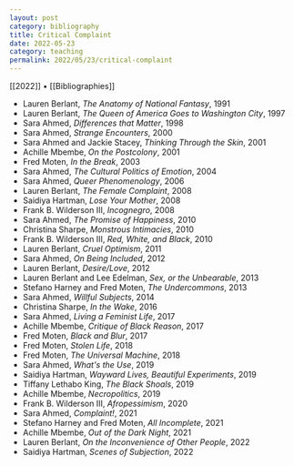 ```yaml
---
layout: post
category: bibliography
title: Critical Complaint
date: 2022-05-23
category: teaching
permalink: 2022/05/23/critical-complaint
---
```


[[2022]] • [[Bibliographies]]

* Lauren Berlant, *The Anatomy of National Fantasy*, 1991
* Lauren Berlant, *The Queen of America Goes to Washington City*, 1997
* Sara Ahmed, *Differences that Matter*, 1998
* Sara Ahmed, *Strange Encounters*, 2000
* Sara Ahmed and Jackie Stacey, *Thinking Through the Skin*, 2001
* Achille Mbembe, *On the Postcolony*, 2001
* Fred Moten, *In the Break*, 2003
* Sara Ahmed, *The Cultural Politics of Emotion*, 2004
* Sara Ahmed, *Queer Phenomenology*, 2006
* Lauren Berlant, *The Female Complaint*, 2008
* Saidiya Hartman, *Lose Your Mother*, 2008
* Frank B. Wilderson III, *Incognegro*, 2008
* Sara Ahmed, *The Promise of Happiness*, 2010
* Christina Sharpe, *Monstrous Intimacies*, 2010
* Frank B. Wilderson III, *Red, White, and Black*, 2010
* Lauren Berlant, *Cruel Optimism*, 2011
* Sara Ahmed, *On Being Included*, 2012
* Lauren Berlant, *Desire/Love*, 2012
* Lauren Berlant and Lee Edelman, *Sex, or the Unbearable*, 2013
* Stefano Harney and Fred Moten, *The Undercommons*, 2013
* Sara Ahmed, *Willful Subjects*, 2014
* Christina Sharpe, *In the Wake*, 2016
* Sara Ahmed, *Living a Feminist Life*, 2017
* Achille Mbembe, *Critique of Black Reason*, 2017
* Fred Moten, *Black and Blur*, 2017
* Fred Moten, *Stolen Life*, 2018
* Fred Moten, *The Universal Machine*, 2018
* Sara Ahmed, *What's the Use*, 2019
* Saidiya Hartman, *Wayward Lives, Beautiful Experiments*, 2019
* Tiffany Lethabo King, *The Black Shoals*, 2019
* Achille Mbembe, *Necropolitics*, 2019
* Frank B. Wilderson III, *Afropessimism*, 2020
* Sara Ahmed, *Complaint!*, 2021
* Stefano Harney and Fred Moten, *All Incomplete*, 2021
* Achille Mbembe, *Out of the Dark Night*, 2021
* Lauren Berlant, *On the Inconvenience of Other People*, 2022
* Saidiya Hartman, *Scenes of Subjection*, 2022
